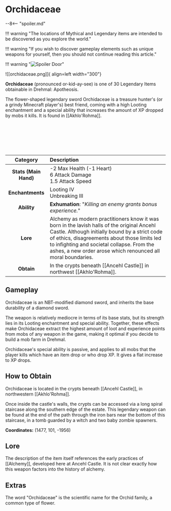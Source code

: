 # Orchidaceae

--8<-- "spoiler.md"

!!! warning "The locations of Mythical and Legendary items are intended to be discovered as you explore the world."

!!! warning "If you wish to discover gameplay elements such as unique weapons for yourself, then you should not continue reading this article."

!!! warning "![Spoiler Door](/assets/img/spoiler_door.png)"

![[orchidaceae.png]]{ align=left width="300"}

**Orchidaceae** (pronounced or-kid-ay-see) is one of 30 Legendary Items obtainable in Drehmal: Apotheosis.

The flower-shaped legendary sword Orchidaceae is a treasure hunter's (or a grindy Minecraft player's) best friend, coming with a high Looting enchantment and a special ability that increases the amount of XP dropped by mobs it kills. It is found in [[Akhlo'Rohma]].

<br> <br> <br> <br> <br>

| Category | Description |
|:--------------------------------:|:-----------------------------------------------------------------------------------------------------------------------------------------------------------------------------|
| **Stats (Main Hand)**         | -2 Max Health (-1 Heart) <br> 6 Attack Damage <br> 1.5 Attack Speed         |
| **Enchantments**              | Looting IV <br> Unbreaking III |
| **Ability**                   | **Exhumation**: "*Killing an enemy grants bonus experience.*" |
| **Lore**                      | Alchemy as modern practitioners know it was born in the lavish halls of the original Ancehl Castle. Although initially bound by a strict code of ethics, disagreements about those limits led to infighting and societal collapse. From the ashes, a new order arose which renounced all moral boundaries. |
| **Obtain**                    | In the crypts beneath [[Ancehl Castle]] in northwest [[Akhlo'Rohma]].   |

## Gameplay
Orchidaceae is an NBT-modified diamond sword, and inherits the base durability of a diamond sword.

The weapon is relatively mediocre in terms of its base stats, but its strength lies in its Looting enchantment and special ability. Together, these effects make Orchidaceae extract the highest amount of loot and experience points from mobs of any weapon in the game, making it optimal if you decide to build a mob farm in Drehmal.

Orchidaceae's special ability is passive, and applies to all mobs that the player kills which have an item drop or who drop XP. It gives a flat increase to XP drops.

## How to Obtain
Orchidaceae is located in the crypts beneath [[Ancehl Castle]], in northwestern [[Akhlo'Rohma]].

Once inside the castle's walls, the crypts can be accessed via a long spiral staircase along the southern edge of the estate. This legendary weapon can be found at the end of the path through the iron bars near the bottom of this staircase, in a tomb guarded by a witch and two baby zombie spawners.

**Coordinates:** (1477, 101, -1956)

## Lore
The description of the item itself references the early practices of [[Alchemy]], developed here at Ancehl Castle. It is not clear exactly how this weapon factors into the history of alchemy.

## Extras
The word "Orchidaceae" is the scientific name for the Orchid family, a common type of flower.